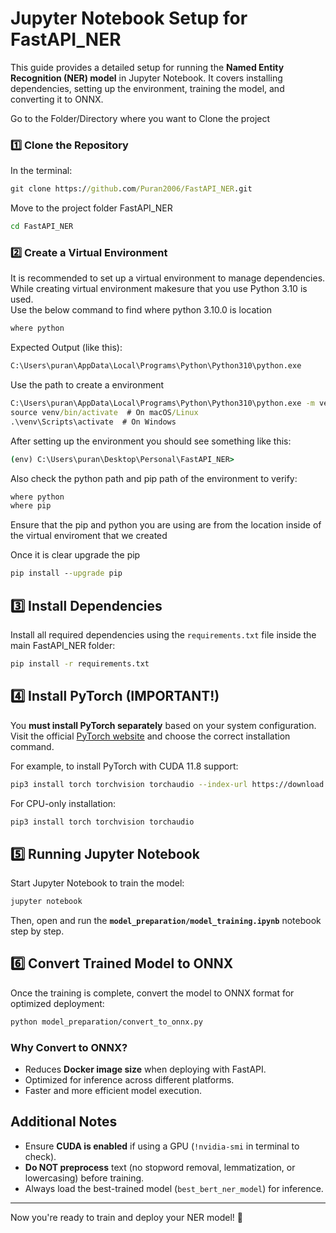 # Jupyter Notebook Setup for FastAPI_NER

This guide provides a detailed setup for running the **Named Entity Recognition (NER) model** in Jupyter Notebook. It covers installing dependencies, setting up the environment, training the model, and converting it to ONNX.


Go to the Folder/Directory where you want to Clone the project
### 1️⃣ Clone the Repository
In the terminal:

```cmd
git clone https://github.com/Puran2006/FastAPI_NER.git
```
Move to the project folder FastAPI_NER
```cmd
cd FastAPI_NER
```

### 2️⃣ Create a Virtual Environment
It is recommended to set up a virtual environment to manage dependencies.
While creating virtual environment makesure that you use Python 3.10 is used.  
Use the below command to find where python 3.10.0 is location

```cmd
where python
```
Expected Output (like this):
```cmd
C:\Users\puran\AppData\Local\Programs\Python\Python310\python.exe
```  
Use the path to create a environment
```cmd
C:\Users\puran\AppData\Local\Programs\Python\Python310\python.exe -m venv venv
source venv/bin/activate  # On macOS/Linux
.\venv\Scripts\activate  # On Windows
```
After setting up the environment you should see something like this:
```cmd
(env) C:\Users\puran\Desktop\Personal\FastAPI_NER>
```
Also check the python path and pip path of the environment to verify:
```cmd
where python
where pip
```
Ensure that the pip and python you are using are from the location inside of the virtual enviroment that we created

Once it is clear upgrade the pip
```cmd
pip install --upgrade pip
```

## 3️⃣ Install Dependencies

Install all required dependencies using the `requirements.txt` file inside the main FastAPI_NER folder:
```sh
pip install -r requirements.txt
```

## 4️⃣ Install PyTorch (IMPORTANT!)

You **must install PyTorch separately** based on your system configuration. Visit the official [PyTorch website](https://pytorch.org/get-started/locally/) and choose the correct installation command.

For example, to install PyTorch with CUDA 11.8 support:
```sh
pip3 install torch torchvision torchaudio --index-url https://download.pytorch.org/whl/cu118
```
For CPU-only installation:
```sh
pip3 install torch torchvision torchaudio
```

## 5️⃣ Running Jupyter Notebook

Start Jupyter Notebook to train the model:
```sh
jupyter notebook
```

Then, open and run the **`model_preparation/model_training.ipynb`** notebook step by step.

## 6️⃣ Convert Trained Model to ONNX

Once the training is complete, convert the model to ONNX format for optimized deployment:
```sh
python model_preparation/convert_to_onnx.py
```

### **Why Convert to ONNX?**
- Reduces **Docker image size** when deploying with FastAPI.
- Optimized for inference across different platforms.
- Faster and more efficient model execution.

##  Additional Notes
- Ensure **CUDA is enabled** if using a GPU (`!nvidia-smi` in terminal to check).
- **Do NOT preprocess** text (no stopword removal, lemmatization, or lowercasing) before training.
- Always load the best-trained model (`best_bert_ner_model`) for inference.

---
Now you're ready to train and deploy your NER model! 🚀

